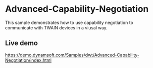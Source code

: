 # Advanced-Capability-Negotiation

This sample demonstrates how to use capability negotiation to communicate with TWAIN devices in a viusal way.

## Live demo

https://demo.dynamsoft.com/Samples/dwt/Advanced-Capability-Negotiation/index.html